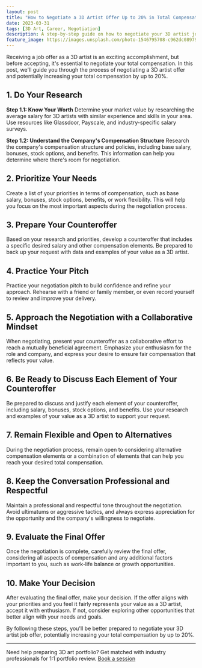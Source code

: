 ```yaml
---
layout: post
title: "How to Negotiate a 3D Artist Offer Up to 20% in Total Compensation"
date: 2023-03-31
tags: [3D Art, Career, Negotiation]
description: A step-by-step guide on how to negotiate your 3D artist job offer and potentially increase your total compensation by up to 20%.
feature_image: https://images.unsplash.com/photo-1546795708-c962dc089798?ixlib=rb-4.0.3&ixid=MnwxMjA3fDB8MHxwaG90by1wYWdlfHx8fGVufDB8fHx8&auto=format&fit=crop&w=1470&q=80
---
```


Receiving a job offer as a 3D artist is an exciting accomplishment, but before accepting, it's essential to negotiate your total compensation. In this post, we'll guide you through the process of negotiating a 3D artist offer and potentially increasing your total compensation by up to 20%.

<!--more-->

## 1. Do Your Research

**Step 1.1: Know Your Worth**
Determine your market value by researching the average salary for 3D artists with similar experience and skills in your area. Use resources like Glassdoor, Payscale, and industry-specific salary surveys.

**Step 1.2: Understand the Company's Compensation Structure**
Research the company's compensation structure and policies, including base salary, bonuses, stock options, and benefits. This information can help you determine where there's room for negotiation.

## 2. Prioritize Your Needs

Create a list of your priorities in terms of compensation, such as base salary, bonuses, stock options, benefits, or work flexibility. This will help you focus on the most important aspects during the negotiation process.

## 3. Prepare Your Counteroffer

Based on your research and priorities, develop a counteroffer that includes a specific desired salary and other compensation elements. Be prepared to back up your request with data and examples of your value as a 3D artist.

## 4. Practice Your Pitch

Practice your negotiation pitch to build confidence and refine your approach. Rehearse with a friend or family member, or even record yourself to review and improve your delivery.

## 5. Approach the Negotiation with a Collaborative Mindset

When negotiating, present your counteroffer as a collaborative effort to reach a mutually beneficial agreement. Emphasize your enthusiasm for the role and company, and express your desire to ensure fair compensation that reflects your value.

## 6. Be Ready to Discuss Each Element of Your Counteroffer

Be prepared to discuss and justify each element of your counteroffer, including salary, bonuses, stock options, and benefits. Use your research and examples of your value as a 3D artist to support your request.

## 7. Remain Flexible and Open to Alternatives

During the negotiation process, remain open to considering alternative compensation elements or a combination of elements that can help you reach your desired total compensation.

## 8. Keep the Conversation Professional and Respectful

Maintain a professional and respectful tone throughout the negotiation. Avoid ultimatums or aggressive tactics, and always express appreciation for the opportunity and the company's willingness to negotiate.

## 9. Evaluate the Final Offer

Once the negotiation is complete, carefully review the final offer, considering all aspects of compensation and any additional factors important to you, such as work-life balance or growth opportunities.

## 10. Make Your Decision

After evaluating the final offer, make your decision. If the offer aligns with your priorities and you feel it fairly represents your value as a 3D artist, accept it with enthusiasm. If not, consider exploring other opportunities that better align with your needs and goals.

By following these steps, you'll be better prepared to negotiate your 3D artist job offer, potentially increasing your total compensation by up to 20%.

---

Need help preparing 3D art portfolio? Get matched with industry professionals for 1:1 portfolio review. [Book a session](https://cal.com/hyunghwan-byun-2jzxjj/portfolio-review)

